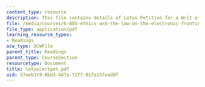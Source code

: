 ```yaml
---
content_type: resource
description: This file contains details of Lotus Petition for a Writ of Certiorari.
file: /media/courses/6-805-ethics-and-the-law-on-the-electronic-frontier-fall-2005/57eeb3c98bd3947a72f701fa15fead0f_lotuscertpet.pdf
file_type: application/pdf
learning_resource_types:
- Readings
ocw_type: OCWFile
parent_title: Readings
parent_type: CourseSection
resourcetype: Document
title: lotuscertpet.pdf
uid: 57eeb3c9-8bd3-947a-72f7-01fa15fead0f
---
```

